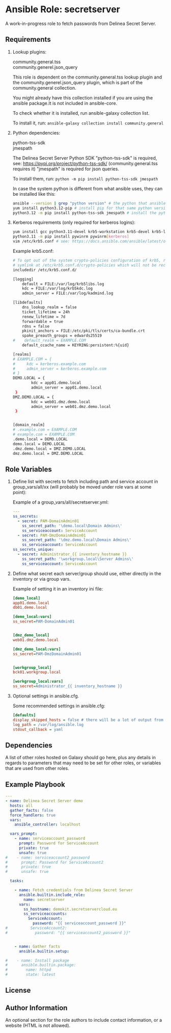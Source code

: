 Ansible Role: secretserver
=========

A work-in-progress role to fetch passwords from Delinea Secret Server.

Requirements
------------

1. Lookup plugins: 

    community.general.tss  
    community.generel.json_query   

    This role is dependent on the community.general.tss lookup plugin and the community.generel.json_query plugin, which is part of the community.general collection.

    You might already have this collection installed if you are using the ansible package.It is not included in ansible-core.

    To check whether it is installed, run ansible-galaxy collection list.

    To install it, run: `ansible-galaxy collection install community.general`

2. Python dependencies: 

    python-tss-sdk  
    jmespath

    The Delinea Secret Server Python SDK "python-tss-sdk" is required, see: https://pypi.org/project/python-tss-sdk/ (community.general.tss requires it)
    "jmespath" is required for json queries.

    To install them, run: 
    `python -m pip install python-tss-sdk jmespath`

    In case the system python is different from what ansible uses, they can be installed like this:
    ```bash
    ansible --version | grep "python version" # the python that ansible uses.
    yum install python3.12-pip # install pip for that same python version, in this example python 3.12.
    python3.12 -m pip install python-tss-sdk jmespath # install the python modules under that same python version.
    ```

3. Kerberos requirements (only required for kerberos logins):

    ```bash
    yum install gcc python3.11-devel krb5-workstation krb5-devel krb5-libs
    python3.11 -m pip install pywinrm pywinrm[kerberos]
    vim /etc/krb5.conf # see: https://docs.ansible.com/ansible/latest/os_guide/windows_winrm.html#kerberos
    ```

    Example krb5.conf:
    ```bash
    # To opt out of the system crypto-policies configuration of krb5, remove the
    # symlink at /etc/krb5.conf.d/crypto-policies which will not be recreated.
    includedir /etc/krb5.conf.d/
    
    [logging]
        default = FILE:/var/log/krb5libs.log
        kdc = FILE:/var/log/krb5kdc.log
        admin_server = FILE:/var/log/kadmind.log
    
    [libdefaults]
        dns_lookup_realm = false
        ticket_lifetime = 24h
        renew_lifetime = 7d
        forwardable = true
        rdns = false
        pkinit_anchors = FILE:/etc/pki/tls/certs/ca-bundle.crt
        spake_preauth_groups = edwards25519
    #    default_realm = EXAMPLE.COM
        default_ccache_name = KEYRING:persistent:%{uid}
    
    [realms]
    # EXAMPLE.COM = {
    #     kdc = kerberos.example.com
    #     admin_server = kerberos.example.com
    # }
    DEMO.LOCAL = {
            kdc = app01.demo.local
            admin_server = app01.demo.local
     }
    DMZ.DEMO.LOCAL = {
            kdc = web01.dmz.demo.local
            admin_server = web01.dmz.demo.local
     }
    
    
    [domain_realm]
    # .example.com = EXAMPLE.COM
    # example.com = EXAMPLE.COM
    .demo.local = DEMO.LOCAL
    demo.local = DEMO.LOCAL
    .dmz.demo.local = DMZ.DEMO.LOCAL
    dmz.demo.local = DMZ.DEMO.LOCAL 
    ```


Role Variables
--------------

1. Define list with secrets to fetch including path and service account in group_vars/all/xx (will probably be moved under role vars at some point):

    Example of a group_vars/all/secretserver.yml:

    ```yaml
    ---
    ss_secrets:
      - secret: PAM-DomainAdmin01
        ss_secret_path: '\demo.local\Domain Admins\'
        ss_serviceaccount: ServiceAccount
      - secret: PAM-DmzDomainAdmin01
        ss_secret_path: '\dmz.demo.local\Domain Admins\'
        ss_serviceaccount: ServiceAccount
    ss_secrets_unique:
      - secret: Administrator_{{ inventory_hostname }}
        ss_secret_path: '\workgroup.local\Server Admins\'
        ss_serviceaccount: ServiceAccount
    ```

2. Define what secret each server/group should use, either directly in the inventory or via group vars.

    Example of setting it in an inventory ini file:

    ```ini
    [demo_local]
    app01.demo.local
    db01.demo.local

    [demo_local:vars]
    ss_secret=PAM-DomainAdmin01


    [dmz_demo_local]
    web01.dmz.demo.local

    [dmz_demo_local:vars]
    ss_secret=PAM-DmzDomainAdmin01


    [workgroup_local]
    bck01.workgroup.local

    [workgroup_local:vars]
    ss_secret=Administrator_{{ inventory_hostname }}
    ```

3. Optional settings in ansible.cfg.

    Some recommended settings in ansible.cfg:

    ```cfg
    [defaults]
    display_skipped_hosts = false # there will be a lot of output from skipped tasks without this.
    log_path = /var/log/ansible.log
    stdout_callback = yaml
    ```


Dependencies
------------

A list of other roles hosted on Galaxy should go here, plus any details in regards to parameters that may need to be set for other roles, or variables that are used from other roles.

Example Playbook
----------------

```yaml
---
- name: Delinea Secret Server demo
  hosts: all
  gather_facts: false
  force_handlers: true
  vars:
    ansible_controller: localhost

  vars_prompt:
    - name: serviceaccount_password
      prompt: Password for ServiceAccount
      private: true
      unsafe: true
#    - name: serviceaccount2_password
#      prompt: Password for ServiceAccount2
#      private: true
#      unsafe: true

  tasks:

    - name: Fetch credentials from Delinea Secret Server
      ansible.builtin.include_role:
        name: secretserver
      vars:
        ss_hostname: demokit.secretservercloud.eu
        ss_serviceaccounts:
          ServiceAccount:
            password: "{{ serviceaccount_password }}"
#          ServiceAccount2:
#            password: "{{ serviceaccount2_password }}"


    - name: Gather facts
      ansible.builtin.setup:

#    - name: Install package
#      ansible.builtin.package:
#        name: httpd
#        state: latest

```


License
-------

Author Information
------------------

An optional section for the role authors to include contact information, or a website (HTML is not allowed).
